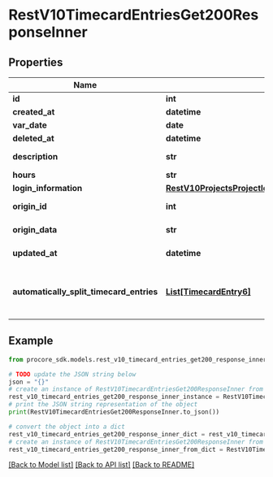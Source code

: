 # RestV10TimecardEntriesGet200ResponseInner


## Properties

Name | Type | Description | Notes
------------ | ------------- | ------------- | -------------
**id** | **int** | Timecard entry id | [optional] 
**created_at** | **datetime** | Created at | [optional] 
**var_date** | **date** | Timecard entry date | [optional] 
**deleted_at** | **datetime** | Deleted at | [optional] 
**description** | **str** | Timecard entry description | [optional] 
**hours** | **str** | Timecard entry hours | [optional] 
**login_information** | [**RestV10ProjectsProjectIdWorkLogsGet200ResponseInnerCreatedBy**](RestV10ProjectsProjectIdWorkLogsGet200ResponseInnerCreatedBy.md) |  | [optional] 
**origin_id** | **int** | ID of related external data | [optional] 
**origin_data** | **str** | Value of related external data | [optional] 
**updated_at** | **datetime** | Timecard entry updated at | [optional] 
**automatically_split_timecard_entries** | [**List[TimecardEntry6]**](TimecardEntry6.md) | Timecard entries returned with associated object as part of overtime_management | [optional] 

## Example

```python
from procore_sdk.models.rest_v10_timecard_entries_get200_response_inner import RestV10TimecardEntriesGet200ResponseInner

# TODO update the JSON string below
json = "{}"
# create an instance of RestV10TimecardEntriesGet200ResponseInner from a JSON string
rest_v10_timecard_entries_get200_response_inner_instance = RestV10TimecardEntriesGet200ResponseInner.from_json(json)
# print the JSON string representation of the object
print(RestV10TimecardEntriesGet200ResponseInner.to_json())

# convert the object into a dict
rest_v10_timecard_entries_get200_response_inner_dict = rest_v10_timecard_entries_get200_response_inner_instance.to_dict()
# create an instance of RestV10TimecardEntriesGet200ResponseInner from a dict
rest_v10_timecard_entries_get200_response_inner_from_dict = RestV10TimecardEntriesGet200ResponseInner.from_dict(rest_v10_timecard_entries_get200_response_inner_dict)
```
[[Back to Model list]](../README.md#documentation-for-models) [[Back to API list]](../README.md#documentation-for-api-endpoints) [[Back to README]](../README.md)


